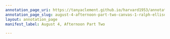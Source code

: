 ```yaml
---
annotation_page_uri: https://tanyaclement.github.io/harvard1953/annotations/august-4-afternoon-part-two-canvas-1-ralph-ellison.json
annotation_page_slug: august-4-afternoon-part-two-canvas-1-ralph-ellison
layout: annotation_page
manifest_label: August 4, Afternoon Part Two

---
```

